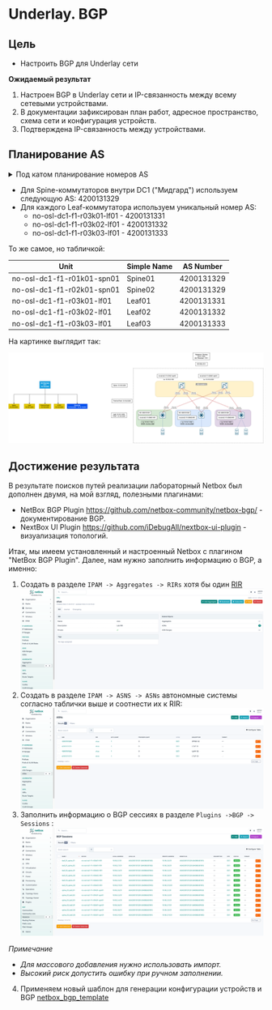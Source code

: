# Underlay. BGP

## Цель
* Настроить BGP для Underlay сети

**Ожидаемый результат**
1. Настроен BGP в Underlay сети и IP-связанность между всему сетевыми устройствами.
2. В документации зафиксирован план работ, адресное пространство, схема сети и конфигурация устройств.
3. Подтверждена IP-связанность между устройствами.

## Планирование AS

<details><summary>Под катом планирование номеров AS</summary>

_Disclaimer_

_После сложной рабочей недели планирование AS пришлось делать с помощью чат-бота_

Предлагается следующая схема использования нумерации AS:

* Используем 32-битную нумерацию.
* Используем 32-битные частные ASNs из диапазона 4200000000–4294967294.
* Первые 16 бит отводятся для обозначения страны, остальные для использования внутри страны.

Кодируем каждую страну символом:

| Страна              | Код страны |
|---------------------|------------|
| Новая Зеландия (NZ) | 1          | 
| Норвегия (NO)       | 2          |
| Бразилия (BR)       | 3          |
| Зарезервировано     | 4–65535    |

Базовый AS номер для каждой страны вычисляется по формуле:

    Базовый AS = 4200000000 + (Код страны × 65536)

**Пример для Норвегии:**

    AS = 4200000000 + (2 × 65536) = 4200131072


Структура внутри страны:

    [Код города (8 бит)][Код региона/ДЦ (8 бит)]

Пример для Норвегии (NO)

| Город           | Код города |
|-----------------|------------|
| Осло (OSL)      | 1          |
| Тёнсберг (TBG)  | 2          |
| Зарезервировано | 3-255      |

Базовый AS для города вычисляется следующим образом:

    Базовый AS города = Базовый AS страны + (Код города × 256)

**Пример для Осло (OSL)**

    AS = 4200131072 + (1 × 256) = 4200131328

Расчет распределения AS внутри города по датацентрам.

| ДЦ               | Код ДЦ |
|------------------|--------|
| DC1 ("Мидгард")  | 1      |
| DC2 ("Альвхейм") | 2      |
| Зарезервировано  | 3-255  |

Для DC1 ("Мидгард")

    AS = 4200131328 + 1 = 4200131329

Spine-коммутаторы: AS 4200131329

Leaf-коммутаторы: диапазон 4200131331–4200131583 для уникальных ASNs.


_Заметка._

_Распределение AS нужно пересмотреть в пределах Города-ДЦ. Пока используем так._


------------------------------

</details>


* Для Spine-коммутаторов внутри DC1 ("Мидгард") используем следующую AS: 4200131329
* Для каждого Leaf-коммутатора используем уникальный номер AS:
  * no-osl-dc1-f1-r03k01-lf01 - 4200131331
  * no-osl-dc1-f1-r03k02-lf01 - 4200131332
  * no-osl-dc1-f1-r03k03-lf01 - 4200131333

То же самое, но табличкой:

| Unit                       | Simple Name | AS Number   |
|----------------------------|-------------|-------------|
| no-osl-dc1-f1-r01k01-spn01 | Spine01     | 4200131329  |
| no-osl-dc1-f1-r02k01-spn01 | Spine02     | 4200131329  |
| no-osl-dc1-f1-r03k01-lf01  | Leaf01      | 4200131331  |
| no-osl-dc1-f1-r03k02-lf01  | Leaf02      | 4200131332  |
| no-osl-dc1-f1-r03k03-lf01  | Leaf03      | 4200131333  |

На картинке выглядит так:

![](images/HW-4-map.png)

## Достижение результата

В результате поисков путей реализации лабораторный Netbox был дополнен двумя, на мой взгляд, полезными плагинами:
* NetBox BGP Plugin https://github.com/netbox-community/netbox-bgp/ - документирование BGP.
* NextBox UI Plugin https://github.com/iDebugAll/nextbox-ui-plugin - визуализация топологий.

Итак, мы имеем установленный и настроенный Netbox с плагином "NetBox BGP Plugin". Далее, нам нужно заполнить информацию о BGP, а именно:
1. Создать в разделе `IPAM -> Aggregates -> RIRs` хотя бы один [RIR](https://en.wikipedia.org/wiki/Regional_Internet_registry)
![](images/netbox_rir.png)
2. Создать в разделе `IPAM -> ASNS -> ASNs` автономные системы согласно таблички выше и соотнести их к RIR:
![](images/netbox_asns.png)
3. Заполнить информацию о BGP сессиях в разделе `Plugins ->BGP -> Sessions` :
![](images/netbox_bgp_sessions.png)

_Примечание_

* _Для массового добавления нужно использовать импорт._
* _Высокий риск допустить ошибку при ручном заполнении._

4. Применяем новый шаблон для генерации конфигурации устройств и BGP [netbox_bgp_template](files/netbox_bgp_template.jinja2)